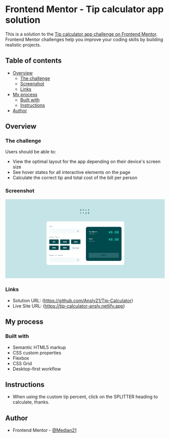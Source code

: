# Frontend Mentor - Tip calculator app solution

This is a solution to the [Tip calculator app challenge on Frontend Mentor](https://www.frontendmentor.io/solutions/responsive-tip-calculator-built-with-grid-and-flexbox-EPlF-SPRyl). Frontend Mentor challenges help you improve your coding skills by building realistic projects.

## Table of contents

- [Overview](#overview)
  - [The challenge](#the-challenge)
  - [Screenshot](#screenshot)
  - [Links](#links)
- [My process](#my-process)
  - [Built with](#built-with)
  - [Instructions](#instructions)
- [Author](#author)



## Overview

### The challenge

Users should be able to:

- View the optimal layout for the app depending on their device's screen size
- See hover states for all interactive elements on the page
- Calculate the correct tip and total cost of the bill per person

### Screenshot

![](./design/completed_design.png)

### Links

- Solution URL: (https://github.com/Ansly21/Tip-Calculator)
- Live Site URL: (https://tip-calculator-ansly.netlify.app)

## My process

### Built with

- Semantic HTML5 markup
- CSS custom properties
- Flexbox
- CSS Grid
- Desktop-first workflow


## Instructions
- When using the custom tip percent, click on the SPLITTER heading to calculate, thanks.

## Author

- Frontend Mentor - [@Median21](https://www.frontendmentor.io/profile/Median21)


